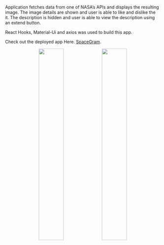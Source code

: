 Application fetches data from one of NASA’s APIs and displays the resulting image. The image details are shown and user is able to like and dislike the it. The description is hidden and user is able to view the description using an extend button.

React Hooks, Material-Ui and axios was used to build this app.

Check out the deployed app Here. [SpaceGram](https://61e79f2b314ddb6243cd6c62--fervent-goldberg-9c06a9.netlify.app/).

<div align = "center">
<img src="./public/spacegram1" width="40%">
<img src="./public/spacegram2" width="40%">
</div>
